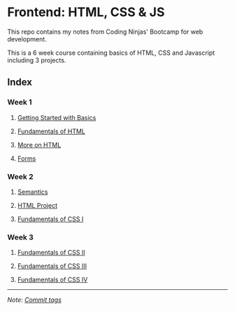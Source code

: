 # Frontend: HTML, CSS & JS

This repo contains my notes from Coding Ninjas' Bootcamp for web development.

This is a 6 week course containing basics of HTML, CSS and Javascript including
3 projects.

## Index

### Week 1

1. [Getting Started with Basics](Getting%20Started%20with%20Basics/)

2. [Fundamentals of HTML](Fundamentals%20of%20HTML/)

3. [More on HTML](More%20on%20HTML/)

4. [Forms](Forms/)

### Week 2

1. [Semantics](Semantics/)

2. [HTML Project](HTML%20Project/)

3. [Fundamentals of CSS I](Fundamentals%20of%20CSS%20I/)

### Week 3

1. [Fundamentals of CSS II](Fundamentals%20of%20CSS%20II/)

2. [Fundamentals of CSS III](Fundamentals%20of%20CSS%20III/)

3. [Fundamentals of CSS IV](Fundamentals%20of%20CSS%20IV/)

---

*Note*: [*Commit tags*](<https://bit.ly/commit-message-tags>)
